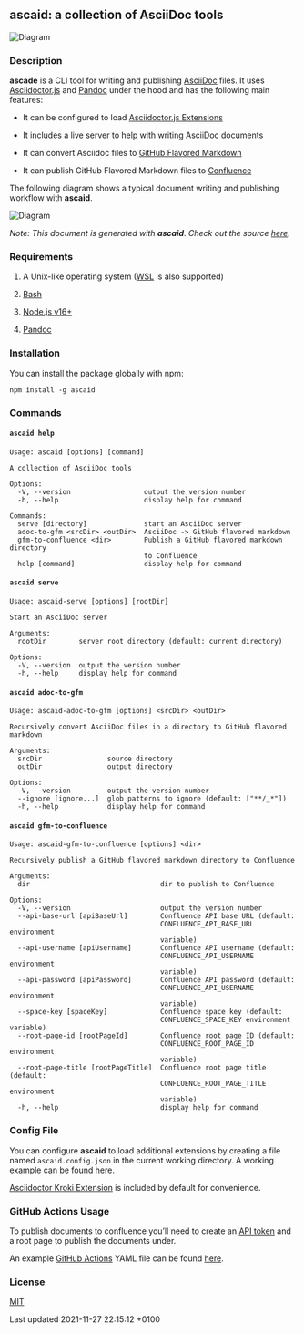 <div id="header">

</div>

<div id="content">

<div class="sect1">

## ascaid: a collection of AsciiDoc tools

<div class="sectionbody">

<div class="imageblock kroki">

<div class="content">

![Diagram](https://kroki.io/svgbob/svg/eNpNTcENwEAI-t8ULNC6EIkdxOErYpPGBAQ5DshMQNhsHOV96SCQYKP04KjGaoEWOtQJRBIknuu6S3nGeihPt_lNTWgOkLLngcpWBPVlQMQvUO1MWR6mFqWUM633c14_tUAd)

</div>

</div>

<div class="sect2">

### Description

<div class="paragraph">

**ascade** is a CLI tool for writing and publishing
[AsciiDoc](https://asciidoctor.org) files. It uses
[Asciidoctor.js](https://docs.asciidoctor.org/asciidoctor.js/latest) and
[Pandoc](https://pandoc.org) under the hood and has the following main
features:

</div>

<div class="ulist">

-   It can be configured to load [Asciidoctor.js
    Extensions](https://docs.asciidoctor.org/asciidoctor.js/latest/extend/extensions/ecosystem)

-   It includes a live server to help with writing AsciiDoc documents

-   It can convert Asciidoc files to [GitHub Flavored
    Markdown](https://github.github.com/gfm)

-   It can publish GitHub Flavored Markdown files to
    [Confluence](https://www.atlassian.com/software/confluence)

</div>

<div class="paragraph">

The following diagram shows a typical document writing and publishing
workflow with **ascaid**.

</div>

<div class="imageblock kroki">

<div class="content">

![Diagram](https://kroki.io/mermaid/svg/eNpdj8FqwzAMhu99CmEI2aDJA_QwKClNDikb7WGH0INnq6lYYg9bSQ-l7z47ycbY6Zcs-f8_JcmdDPEG7ilfscd0kxoc2MkufTySZNU6-XWF-rgCeHfE6Bqxs2ro0fDyIM6QZXPtQ_UC291rEdajxIn0SpIGj27EaV7TiG8OR8JbI2IDSyfOy7dGbL0iCkHwE-bnmMVMaqsytll76SfLcn9oRElcDR-w7-RoHWo4SPep7c389yiRPTg0GuMWmcnhWJ0aUViNUFnPZFo4BWBS4aYnyjGH2X0dtZZBkVX-HIgDckj_wxaYIpqy5tINaNR8dPHbfgOxF3Zk)

</div>

</div>

<div class="paragraph">

*Note: This document is generated with* ***ascaid***. *Check out the
source
[here](https://github.com/fardjad/node-ascaid/tree/master/adocs/).*

</div>

</div>

<div class="sect2">

### Requirements

<div class="olist arabic">

1.  A Unix-like operating system
    ([WSL](https://docs.microsoft.com/en-us/windows/wsl) is also
    supported)

2.  [Bash](https://www.gnu.org/software/bash)

3.  [Node.js v16+](https://nodejs.org)

4.  [Pandoc](https://pandoc.org)

</div>

</div>

<div class="sect2">

### Installation

<div class="paragraph">

You can install the package globally with npm:

</div>

<div class="listingblock">

<div class="content">

    npm install -g ascaid

</div>

</div>

</div>

<div class="sect2">

### Commands

<div class="sect3">

#### `ascaid help`

<div class="literalblock">

<div class="content">

    Usage: ascaid [options] [command]

    A collection of AsciiDoc tools

    Options:
      -V, --version                  output the version number
      -h, --help                     display help for command

    Commands:
      serve [directory]              start an AsciiDoc server
      adoc-to-gfm <srcDir> <outDir>  AsciiDoc -> GitHub flavored markdown
      gfm-to-confluence <dir>        Publish a GitHub flavored markdown directory
                                     to Confluence
      help [command]                 display help for command

</div>

</div>

</div>

<div class="sect3">

#### `ascaid serve`

<div class="literalblock">

<div class="content">

    Usage: ascaid-serve [options] [rootDir]

    Start an AsciiDoc server

    Arguments:
      rootDir        server root directory (default: current directory)

    Options:
      -V, --version  output the version number
      -h, --help     display help for command

</div>

</div>

</div>

<div class="sect3">

#### `ascaid adoc-to-gfm`

<div class="literalblock">

<div class="content">

    Usage: ascaid-adoc-to-gfm [options] <srcDir> <outDir>

    Recursively convert AsciiDoc files in a directory to GitHub flavored markdown

    Arguments:
      srcDir                source directory
      outDir                output directory

    Options:
      -V, --version         output the version number
      --ignore [ignore...]  glob patterns to ignore (default: ["**/_*"])
      -h, --help            display help for command

</div>

</div>

</div>

<div class="sect3">

#### `ascaid gfm-to-confluence`

<div class="literalblock">

<div class="content">

    Usage: ascaid-gfm-to-confluence [options] <dir>

    Recursively publish a GitHub flavored markdown directory to Confluence

    Arguments:
      dir                                dir to publish to Confluence

    Options:
      -V, --version                      output the version number
      --api-base-url [apiBaseUrl]        Confluence API base URL (default:
                                         CONFLUENCE_API_BASE_URL environment
                                         variable)
      --api-username [apiUsername]       Confluence API username (default:
                                         CONFLUENCE_API_USERNAME environment
                                         variable)
      --api-password [apiPassword]       Confluence API password (default:
                                         CONFLUENCE_API_USERNAME environment
                                         variable)
      --space-key [spaceKey]             Confluence space key (default:
                                         CONFLUENCE_SPACE_KEY environment variable)
      --root-page-id [rootPageId]        Confluence root page ID (default:
                                         CONFLUENCE_ROOT_PAGE_ID environment
                                         variable)
      --root-page-title [rootPageTitle]  Confluence root page title (default:
                                         CONFLUENCE_ROOT_PAGE_TITLE environment
                                         variable)
      -h, --help                         display help for command

</div>

</div>

</div>

</div>

<div class="sect2">

### Config File

<div class="paragraph">

You can configure **ascaid** to load additional extensions by creating a
file named `ascaid.config.json` in the current working directory. A
working example can be found
[here](https://github.com/fardjad/node-ascaid/tree/master/examples/asciidoctor-extension).

</div>

<div class="paragraph">

[Asciidoctor Kroki
Extension](https://github.com/Mogztter/asciidoctor-kroki) is included by
default for convenience.

</div>

</div>

<div class="sect2">

### GitHub Actions Usage

<div class="paragraph">

To publish documents to confluence you’ll need to create an [API
token](https://id.atlassian.com/manage/api-tokens) and a root page to
publish the documents under.

</div>

<div class="paragraph">

An example [GitHub Actions](https://docs.github.com/actions) YAML file
can be found
[here](https://github.com/fardjad/node-ascaid/tree/master/examples/github-actions-public-to-confluence/public-docs.yml).

</div>

</div>

<div class="sect2">

### License

<div class="paragraph">

[MIT](https://opensource.org/licenses/MIT)

</div>

</div>

</div>

</div>

</div>

<div id="footer">

<div id="footer-text">

Last updated 2021-11-27 22:15:12 +0100

</div>

</div>
